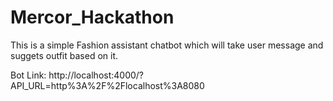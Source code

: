 # Mercor_Hackathon

This is a simple Fashion assistant chatbot which will take user message and suggets outfit based on it.

Bot Link: http://localhost:4000/?API_URL=http%3A%2F%2Flocalhost%3A8080
